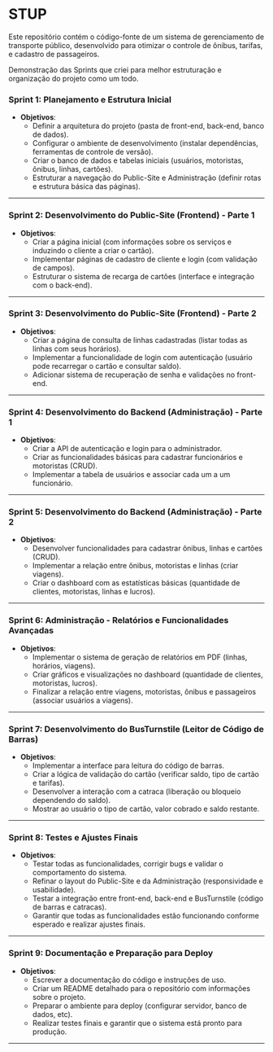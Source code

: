# STUP
Este repositório contém o código-fonte de um sistema de gerenciamento de transporte público, desenvolvido para otimizar o controle de ônibus, tarifas, e cadastro de passageiros. 

Demonstração das Sprints que criei para melhor estruturação e organização do projeto como um todo.

### **Sprint 1: Planejamento e Estrutura Inicial**
- **Objetivos**: 
  - Definir a arquitetura do projeto (pasta de front-end, back-end, banco de dados).
  - Configurar o ambiente de desenvolvimento (instalar dependências, ferramentas de controle de versão).
  - Criar o banco de dados e tabelas iniciais (usuários, motoristas, ônibus, linhas, cartões).
  - Estruturar a navegação do Public-Site e Administração (definir rotas e estrutura básica das páginas).

---

### **Sprint 2: Desenvolvimento do Public-Site (Frontend) - Parte 1**
- **Objetivos**: 
  - Criar a página inicial (com informações sobre os serviços e induzindo o cliente a criar o cartão).
  - Implementar páginas de cadastro de cliente e login (com validação de campos).
  - Estruturar o sistema de recarga de cartões (interface e integração com o back-end).

---

### **Sprint 3: Desenvolvimento do Public-Site (Frontend) - Parte 2**
- **Objetivos**:
  - Criar a página de consulta de linhas cadastradas (listar todas as linhas com seus horários).
  - Implementar a funcionalidade de login com autenticação (usuário pode recarregar o cartão e consultar saldo).
  - Adicionar sistema de recuperação de senha e validações no front-end.

---

### **Sprint 4: Desenvolvimento do Backend (Administração) - Parte 1**
- **Objetivos**:
  - Criar a API de autenticação e login para o administrador.
  - Criar as funcionalidades básicas para cadastrar funcionários e motoristas (CRUD).
  - Implementar a tabela de usuários e associar cada um a um funcionário.

---

### **Sprint 5: Desenvolvimento do Backend (Administração) - Parte 2**
- **Objetivos**:
  - Desenvolver funcionalidades para cadastrar ônibus, linhas e cartões (CRUD).
  - Implementar a relação entre ônibus, motoristas e linhas (criar viagens).
  - Criar o dashboard com as estatísticas básicas (quantidade de clientes, motoristas, linhas e lucros).

---

### **Sprint 6: Administração - Relatórios e Funcionalidades Avançadas**
- **Objetivos**:
  - Implementar o sistema de geração de relatórios em PDF (linhas, horários, viagens).
  - Criar gráficos e visualizações no dashboard (quantidade de clientes, motoristas, lucros).
  - Finalizar a relação entre viagens, motoristas, ônibus e passageiros (associar usuários a viagens).

---

### **Sprint 7: Desenvolvimento do BusTurnstile (Leitor de Código de Barras)**
- **Objetivos**:
  - Implementar a interface para leitura do código de barras.
  - Criar a lógica de validação do cartão (verificar saldo, tipo de cartão e tarifas).
  - Desenvolver a interação com a catraca (liberação ou bloqueio dependendo do saldo).
  - Mostrar ao usuário o tipo de cartão, valor cobrado e saldo restante.

---

### **Sprint 8: Testes e Ajustes Finais**
- **Objetivos**:
  - Testar todas as funcionalidades, corrigir bugs e validar o comportamento do sistema.
  - Refinar o layout do Public-Site e da Administração (responsividade e usabilidade).
  - Testar a integração entre front-end, back-end e BusTurnstile (código de barras e catracas).
  - Garantir que todas as funcionalidades estão funcionando conforme esperado e realizar ajustes finais.

---

### **Sprint 9: Documentação e Preparação para Deploy**
- **Objetivos**:
  - Escrever a documentação do código e instruções de uso.
  - Criar um README detalhado para o repositório com informações sobre o projeto.
  - Preparar o ambiente para deploy (configurar servidor, banco de dados, etc).
  - Realizar testes finais e garantir que o sistema está pronto para produção.

---

